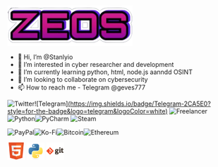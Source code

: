 ![Image alt](https://github.com/Stanlyio/dashboard-ZEOS-icons/blob/main/png/zeos.png)

- 👋 Hi, I’m @Stanlyio
- 👀 I’m interested in cyber researcher and development
- 🌱 I’m currently learning python, html, node.js aanndd OSINT
- 💞️ I’m looking to collaborate on cybersecurity
- 📫 How to reach me - Telegram @geves777

![Twitter](https://img.shields.io/badge/Twitter-%231DA1F2.svg?style=for-the-badge&logo=Twitter&logoColor=white)![Telegram][(https://img.shields.io/badge/Telegram-2CA5E0?style=for-the-badge&logo=telegram&logoColor=white)](https://t.me/geves777) ![Freelancer](https://img.shields.io/badge/Freelancer-29B2FE?style=for-the-badge&logo=Freelancer&logoColor=white)
![Python](https://img.shields.io/badge/python-3670A0?style=for-the-badge&logo=python&logoColor=ffdd54)![PyCharm](https://img.shields.io/badge/pycharm-143?style=for-the-badge&logo=pycharm&logoColor=black&color=black&labelColor=green) ![Steam](https://img.shields.io/badge/steam-%23000000.svg?style=for-the-badge&logo=steam&logoColor=white)

![PayPal](https://img.shields.io/badge/PayPal-00457C?style=for-the-badge&logo=paypal&logoColor=white)![Ko-Fi](https://img.shields.io/badge/Ko--fi-F16061?style=for-the-badge&logo=ko-fi&logoColor=white)![Bitcoin](https://img.shields.io/badge/Bitcoin-000?style=for-the-badge&logo=bitcoin&logoColor=white)![Ethereum](https://img.shields.io/badge/Ethereum-3C3C3D?style=for-the-badge&logo=Ethereum&logoColor=white)

<div>
<img src="https://github.com/devicons/devicon/blob/master/icons/html5/html5-original.svg" title="Git" **alt="Git" width="40" height="40"/>
<img src="https://github.com/devicons/devicon/blob/master/icons/python/python-original.svg" title="Git" **alt="Git" width="40" height="40"/>
<img src="https://github.com/devicons/devicon/blob/master/icons/git/git-original-wordmark.svg" title="Git" **alt="Git" width="40" height="40"/>
</div>
